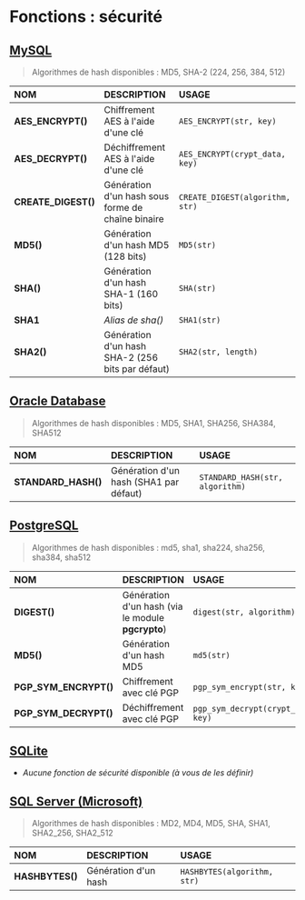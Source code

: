 # Fonctions : sécurité

## [MySQL](https://dev.mysql.com/doc/)

> Algorithmes de hash disponibles : MD5, SHA-2 (224, 256, 384, 512)

|NOM|DESCRIPTION|USAGE|
|:--|:--|:--|
|**AES_ENCRYPT()**|Chiffrement AES à l'aide d'une clé|`AES_ENCRYPT(str, key)`|
|**AES_DECRYPT()**|Déchiffrement AES à l'aide d'une clé|`AES_ENCRYPT(crypt_data, key)`|
|**CREATE_DIGEST()**|Génération d'un hash sous forme de chaîne binaire|`CREATE_DIGEST(algorithm, str)`|
|**MD5()**|Génération d'un hash MD5 (128 bits)|`MD5(str)`|
|**SHA()**|Génération d'un hash SHA-1 (160 bits)|`SHA(str)`|
|**SHA1**|_Alias de sha()_|`SHA1(str)`|
|**SHA2()**|Génération d'un hash SHA-2 (256 bits par défaut)|`SHA2(str, length)`|

## [Oracle Database](https://docs.oracle.com/cd/B19306_01/index.htm)

> Algorithmes de hash disponibles : MD5, SHA1, SHA256, SHA384, SHA512 

|NOM|DESCRIPTION|USAGE|
|:--|:--|:--|
|**STANDARD_HASH()**|Génération d'un hash (SHA1 par défaut)|`STANDARD_HASH(str, algorithm)`|

## [PostgreSQL](https://docs.postgresql.fr/)

> Algorithmes de hash disponibles : md5, sha1, sha224, sha256, sha384, sha512

|NOM|DESCRIPTION|USAGE|
|:--|:--|:--|
|**DIGEST()**|Génération d'un hash (via le module **pgcrypto**)|`digest(str, algorithm)`|
|**MD5()**|Génération d'un hash MD5|`md5(str)`|
|**PGP_SYM_ENCRYPT()**|Chiffrement avec clé PGP|`pgp_sym_encrypt(str, key)`|
|**PGP_SYM_DECRYPT()**|Déchiffrement avec clé PGP|`pgp_sym_decrypt(crypt_data, key)`|

## [SQLite](https://sqlite.org/docs.html)

+ _Aucune fonction de sécurité disponible (à vous de les définir)_

## [SQL Server (Microsoft)](https://docs.microsoft.com/fr-fr/sql)

> Algorithmes de hash disponibles : MD2, MD4, MD5, SHA, SHA1, SHA2_256, SHA2_512  

|NOM|DESCRIPTION|USAGE|
|:--|:--|:--|
|**HASHBYTES()**|Génération d'un hash|`HASHBYTES(algorithm, str)`|

